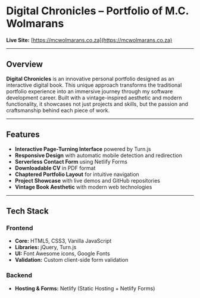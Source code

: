 # Digital Chronicles – Portfolio of M.C. Wolmarans

**Live Site:** [https://mcwolmarans.co.za](https://mcwolmarans.co.za)  

---

## Overview

**Digital Chronicles** is an innovative personal portfolio designed as an interactive digital book. This unique approach transforms the traditional portfolio experience into an immersive journey through my software development career. Built with a vintage-inspired aesthetic and modern functionality, it showcases not just projects and skills, but the passion and craftsmanship behind each piece of work.

---

## Features

- **Interactive Page-Turning Interface** powered by Turn.js  
- **Responsive Design** with automatic mobile detection and redirection  
- **Serverless Contact Form** using Netlify Forms  
- **Downloadable CV** in PDF format  
- **Chaptered Portfolio Layout** for intuitive navigation  
- **Project Showcase** with live demos and GitHub repositories  
- **Vintage Book Aesthetic** with modern web technologies  

---

## Tech Stack

### Frontend

- **Core:** HTML5, CSS3, Vanilla JavaScript  
- **Libraries:** jQuery, Turn.js  
- **UI:** Font Awesome icons, Google Fonts  
- **Validation:** Custom client-side form validation  

### Backend

- **Hosting & Forms:** Netlify (Static Hosting + Netlify Forms)

